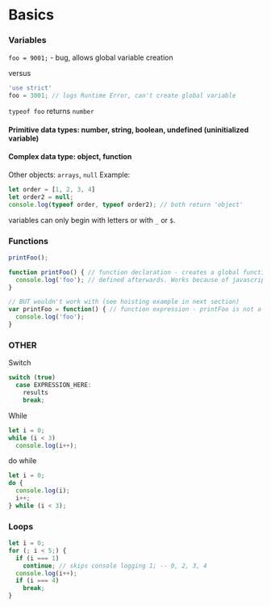 # Basics

### Variables
`foo = 9001;` - bug, allows global variable creation

versus
```javascript
'use strict'
foo = 3001; // logs Runtime Error, can't create global variable
```

`typeof foo` returns `number`

#### Primitive data types: number, string, boolean, undefined (uninitialized variable)
#### Complex data type: object, function

Other objects: `arrays`, `null`
Example:
```javascript
let order = [1, 2, 3, 4]
let order2 = null;
console.log(typeof order, typeof order2); // both return 'object'
```

variables can only begin with letters or with `_` or `$`.

### Functions

```javascript
printFoo();

function printFoo() { // function declaration - creates a global function, not hoisted
  console.log('foo'); // defined afterwards. Works because of javascript's 2-pass
}

// BUT wouldn't work with (see hoisting example in next section)
var printFoo = function() { // function expression - printFoo is not a function yet (hoisted to undefined)
  console.log('foo');
}
```

### OTHER
Switch
```javascript
switch (true)
  case EXPRESSION_HERE:
    results
    break;
```

While
```javascript
let i = 0;
while (i < 3)
  console.log(i++);
```

do while
```javascript
let i = 0;
do {
  console.log(i);
  i++;
} while (i < 3);
```

### Loops
```javascript
let i = 0;
for (; i < 5;) {
  if (i === 1)
    continue; // skips console logging 1; -- 0, 2, 3, 4
  console.log(i++);
  if (i === 4)
    break;
}
```
